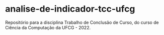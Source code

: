 # analise-de-indicador-tcc-ufcg
Repositório para a disciplina Trabalho de Conclusão de Curso, do curso de Ciência da Computação da UFCG - 2022.
